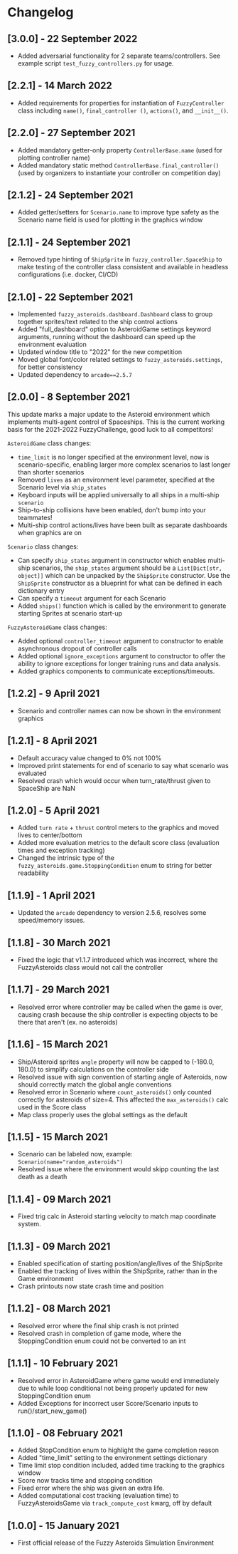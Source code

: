 # Changelog

## [3.0.0] - 22 September 2022

- Added adversarial functionality for 2 separate teams/controllers. See example script `test_fuzzy_controllers.py` for 
  usage.

## [2.2.1] - 14 March 2022

- Added requirements for properties for instantiation of `FuzzyController` class including `name()`, `final_controller
  ()`, `actions()`, and `__init__()`.

## [2.2.0] - 27 September 2021

- Added mandatory getter-only property `ControllerBase.name` (used for plotting controller name)
- Added mandatory static method `ControllerBase.final_controller()` (used by organizers to instantiate your controller
  on competition day)

## [2.1.2] - 24 September 2021

- Added getter/setters for `Scenario.name` to improve type safety as the Scenario name field is used for plotting 
  in the graphics window


## [2.1.1] - 24 September 2021

- Removed type hinting of `ShipSprite` in `fuzzy_controller.SpaceShip` to make testing of the controller class 
  consistent and available in headless configurations (i.e. docker, CI/CD)


## [2.1.0] - 22 September 2021

- Implemented `fuzzy_asteroids.dashboard.Dashboard` class to group together sprites/text related to the ship control
  actions
- Added "full_dashboard" option to AsteroidGame settings keyword arguments, running without the dashboard can speed
  up the environment evaluation
- Updated window title to "2022" for the new competition
- Moved global font/color related settings to `fuzzy_asteroids.settings`, for better consistency 
- Updated dependency to `arcade==2.5.7`


## [2.0.0] - 8 September 2021

This update marks a major update to the Asteroid environment which implements multi-agent control of Spaceships. This
is the current working basis for the 2021-2022 FuzzyChallenge, good luck to all competitors!

`AsteroidGame`  class changes:
- `time_limit` is no longer specified at the environment level, now is scenario-specific, enabling larger more
  complex scenarios to last longer than shorter scenarios
- Removed `lives` as an environment level parameter, specified at the Scenario level via `ship_states`
- Keyboard inputs will be applied universally to all ships in a multi-ship `scenario`
- Ship-to-ship collisions have been enabled, don't bump into your teammates!
- Multi-ship control actions/lives have been built as separate dashboards when graphics are on

`Scenario` class changes:
- Can specify `ship_states` argument in constructor which enables multi-ship scenarios, the `ship_states` argument
  should be a `List[Dict[str, object]]` which can be unpacked by the `ShipSprite` constructor. Use the `ShipSprite`
  constructor as a blueprint for what can be defined in each dictionary entry
- Can specify a `timeout` argument for each Scenario
- Added `ships()` function which is called by the environment to generate starting Sprites at scenario start-up

`FuzzyAsteroidGame` class changes:
- Added optional `controller_timeout` argument to constructor to enable asynchronous dropout of controller calls
- Added optional `ignore_exceptions` argument to constructor to offer the ability to ignore exceptions for longer 
  training runs and data analysis.
- Added graphics components to communicate exceptions/timeouts.


## [1.2.2] - 9 April 2021

- Scenario and controller names can now be shown in the environment graphics

## [1.2.1] - 8 April 2021

- Default accuracy value changed to 0% not 100%
- Improved print statements for end of scenario to say what scenario was evaluated
- Resolved crash which would occur when turn_rate/thrust given to SpaceShip are NaN

## [1.2.0] - 5 April 2021

- Added `turn rate` + `thrust` control meters to the graphics and moved lives to center/bottom
- Added more evaluation metrics to the default score class (evaluation times and exception tracking)
- Changed the intrinsic type of the `fuzzy_asteroids.game.StoppingCondition` enum to string for better readability

## [1.1.9] - 1 April 2021

- Updated the `arcade` dependency to version 2.5.6, resolves some speed/memory issues.

## [1.1.8] - 30 March 2021

- Fixed the logic that v1.1.7 introduced which was incorrect, where the FuzzyAsteroids class
  would not call the controller


## [1.1.7] - 29 March 2021

- Resolved error where controller may be called when the game is over, causing crash because the ship controller
  is expecting objects to be there that aren't (ex. no asteroids)

## [1.1.6] - 15 March 2021

- Ship/Asteroid sprites `angle` property will now be capped to (-180.0, 180.0) to simplify calculations
  on the controller side
- Resolved issue with sign convention of starting angle of Asteroids, now should correctly match
  the global angle conventions
- Resolved error in Scenario where ``count_asteroids()`` only counted correctly for 
  asteroids of size=4. This affected the ``max_asteroids()`` calc used in the Score class
- Map class properly uses the global settings as the default

## [1.1.5] - 15 March 2021

- Scenario can be labeled now, example: ``Scenario(name="random_asteroids")``
- Resolved issue where the environment would skipp counting the last death as a death

## [1.1.4] - 09 March 2021

- Fixed trig calc in Asteroid starting velocity to match map coordinate system.

## [1.1.3] - 09 March 2021

- Enabled specification of starting position/angle/lives of the ShipSprite
- Enabled the tracking of lives within the ShipSprite, rather than in the Game environment
- Crash printouts now state crash time and position

## [1.1.2] - 08 March 2021

- Resolved error where the final ship crash is not printed
- Resolved crash in completion of game mode, where the StoppingCondition enum
  could not be converted to an int

## [1.1.1] - 10 February 2021

- Resolved error in AsteroidGame where game would end immediately due to while loop conditional
  not being properly updated for new StoppingCondition enum
- Added Exceptions for incorrect user Score/Scenario inputs to run()/start_new_game()

## [1.1.0] - 08 February 2021

- Added StopCondition enum to highlight the game completion reason
- Added "time_limit" setting to the environment settings dictionary
- Time limit stop condition included, added time tracking to the graphics window
- Score now tracks time and stopping condition
- Fixed error where the ship was given an extra life. 
- Added computational cost tracking (evaluation time) to FuzzyAsteroidsGame via ``track_compute_cost`` kwarg, off by default

## [1.0.0] - 15 January 2021

- First official release of the Fuzzy Asteroids Simulation Environment

